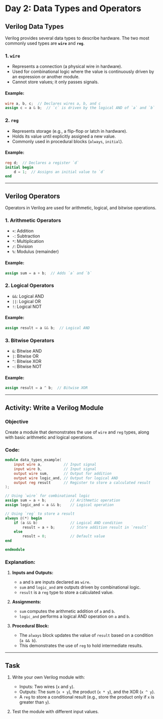 # Day 2: Data Types and Operators

## Verilog Data Types
Verilog provides several data types to describe hardware. The two most commonly used types are **`wire`** and **`reg`**.

### 1. `wire`
- Represents a connection (a physical wire in hardware).
- Used for combinational logic where the value is continuously driven by an expression or another module.
- Cannot store values; it only passes signals.

#### Example:
```verilog
wire a, b, c;  // Declares wires a, b, and c
assign c = a & b;  // `c` is driven by the logical AND of `a` and `b`
```

### 2. `reg`
- Represents storage (e.g., a flip-flop or latch in hardware).
- Holds its value until explicitly assigned a new value.
- Commonly used in procedural blocks (`always`, `initial`).

#### Example:
```verilog
reg d;  // Declares a register `d`
initial begin
    d = 1;  // Assigns an initial value to `d`
end
```

---

## Verilog Operators
Operators in Verilog are used for arithmetic, logical, and bitwise operations.

### 1. Arithmetic Operators
- `+`: Addition
- `-`: Subtraction
- `*`: Multiplication
- `/`: Division
- `%`: Modulus (remainder)

#### Example:
```verilog
assign sum = a + b;  // Adds `a` and `b`
```

### 2. Logical Operators
- `&&`: Logical AND
- `||`: Logical OR
- `!`: Logical NOT

#### Example:
```verilog
assign result = a && b;  // Logical AND
```

### 3. Bitwise Operators
- `&`: Bitwise AND
- `|`: Bitwise OR
- `^`: Bitwise XOR
- `~`: Bitwise NOT

#### Example:
```verilog
assign result = a ^ b;  // Bitwise XOR
```

---

## Activity: Write a Verilog Module

### Objective
Create a module that demonstrates the use of `wire` and `reg` types, along with basic arithmetic and logical operations.

### Code:
```verilog
module data_types_example(
    input wire a,          // Input signal
    input wire b,          // Input signal
    output wire sum,       // Output for addition
    output wire logic_and, // Output for logical AND
    output reg result      // Register to store a calculated result
);

// Using `wire` for combinational logic
assign sum = a + b;           // Arithmetic operation
assign logic_and = a && b;    // Logical operation

// Using `reg` to store a result
always @(*) begin
    if (a && b)               // Logical AND condition
        result = a + b;       // Store addition result in `result`
    else
        result = 0;           // Default value
end

endmodule
```

### Explanation:
1. **Inputs and Outputs:**
   - `a` and `b` are inputs declared as `wire`.
   - `sum` and `logic_and` are outputs driven by combinational logic.
   - `result` is a `reg` type to store a calculated value.

2. **Assignments:**
   - `sum` computes the arithmetic addition of `a` and `b`.
   - `logic_and` performs a logical AND operation on `a` and `b`.

3. **Procedural Block:**
   - The `always` block updates the value of `result` based on a condition (`a && b`).
   - This demonstrates the use of `reg` to hold intermediate results.

---

## Task
1. Write your own Verilog module with:
   - Inputs: Two wires (`x` and `y`).
   - Outputs: The sum (`x + y`), the product (`x * y`), and the XOR (`x ^ y`).
   - A `reg` to store a conditional result (e.g., store the product only if `x` is greater than `y`).

2. Test the module with different input values.